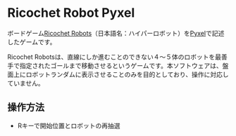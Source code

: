 Ricochet Robot Pyxel
====================

ボードゲーム[Ricochet Robots](https://en.wikipedia.org/wiki/Ricochet_Robot)（日本語名：ハイパーロボット）を[Pyxel](https://github.com/kitao/pyxel)で記述したゲームです。

Ricochet Robotsは、直線にしか進むことのできない４～５体のロボットを最善手で指定されたゴールまで移動させるというゲームです。本ソフトウェアは、盤面上にロボットランダムに表示させることのみを目的としており、操作に対応していません。

操作方法
--------

- Rキーで開始位置とロボットの再抽選
